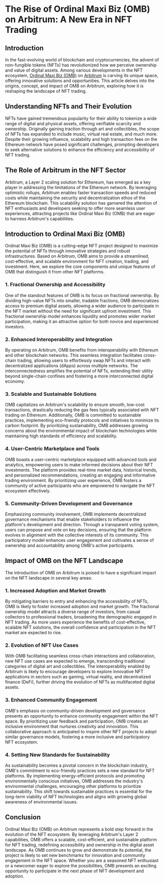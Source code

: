 # The Rise of Ordinal Maxi Biz (OMB) on Arbitrum: A New Era in NFT Trading

## Introduction

In the fast-evolving world of blockchain and cryptocurrencies, the advent of non-fungible tokens (NFTs) has revolutionized how we perceive ownership and value of digital assets. Among various developments in the NFT ecosystem, [Ordinal Maxi Biz (OMB)](https://ordinals.com) on [Arbitrum](https://arbitrum.io) is carving its unique space, offering innovative solutions and opportunities. This article delves into the origins, concept, and impact of OMB on Arbitrum, exploring how it is reshaping the landscape of NFT trading.

## Understanding NFTs and Their Evolution

NFTs have gained tremendous popularity for their ability to tokenize a wide range of digital and physical assets, offering verifiable scarcity and ownership. Originally gaining traction through art and collectibles, the scope of NFTs has expanded to include music, virtual real estate, and much more. Despite their growing influence, scalability and high transaction fees on the Ethereum network have posed significant challenges, prompting developers to seek alternative solutions to enhance the efficiency and accessibility of NFT trading.

## The Role of Arbitrum in the NFT Sector

Arbitrum, a Layer 2 scaling solution for Ethereum, has emerged as a key player in addressing the limitations of the Ethereum network. By leveraging optimistic rollups, Arbitrum enables faster transaction speeds and reduced costs while maintaining the security and decentralization ethos of the Ethereum blockchain. This scalability solution has garnered the attention of NFT enthusiasts and developers seeking to offer more seamless user experiences, attracting projects like Ordinal Maxi Biz (OMB) that are eager to harness Arbitrum's capabilities.

## Introduction to Ordinal Maxi Biz (OMB)

Ordinal Maxi Biz (OMB) is a cutting-edge NFT project designed to maximize the potential of NFTs through innovative strategies and robust infrastructures. Based on Arbitrum, OMB aims to provide a streamlined, cost-effective, and scalable environment for NFT creation, trading, and investment. Here, we explore the core components and unique features of OMB that distinguish it from other NFT platforms.

### 1. Fractional Ownership and Accessibility

One of the standout features of OMB is its focus on fractional ownership. By dividing high-value NFTs into smaller, tradable fractions, OMB democratizes access to premium digital assets, allowing a wider audience to participate in the NFT market without the need for significant upfront investment. This fractional ownership model enhances liquidity and promotes wider market participation, making it an attractive option for both novice and experienced investors.

### 2. Enhanced Interoperability and Integration

By operating on Arbitrum, OMB benefits from interoperability with Ethereum and other blockchain networks. This seamless integration facilitates cross-chain trading, allowing users to effortlessly swap NFTs and interact with decentralized applications (dApps) across multiple networks. The interconnectedness amplifies the potential of NFTs, extending their utility beyond single-chain confines and fostering a more interconnected digital economy.

### 3. Scalable and Sustainable Solutions

OMB capitalizes on Arbitrum's scalability to ensure smooth, low-cost transactions, drastically reducing the gas fees typically associated with NFT trading on Ethereum. Additionally, OMB is committed to sustainable practices, implementing eco-friendly protocols and initiatives to minimize its carbon footprint. By prioritizing sustainability, OMB addresses growing concerns about the environmental impact of blockchain technologies while maintaining high standards of efficiency and scalability.

### 4. User-Centric Marketplace and Tools

OMB boasts a user-centric marketplace equipped with advanced tools and analytics, empowering users to make informed decisions about their NFT investments. The platform provides real-time market data, historical trends, and personalized recommendations, creating an engaging and informative trading environment. By prioritizing user experience, OMB fosters a community of active participants who are empowered to navigate the NFT ecosystem effectively.

### 5. Community-Driven Development and Governance

Emphasizing community involvement, OMB implements decentralized governance mechanisms that enable stakeholders to influence the platform's development and direction. Through a transparent voting system, users can propose and vote on key decisions, ensuring that the platform evolves in alignment with the collective interests of its community. This participatory model enhances user engagement and cultivates a sense of ownership and accountability among OMB's active participants.

## Impact of OMB on the NFT Landscape

The introduction of OMB on Arbitrum is poised to have a significant impact on the NFT landscape in several key areas:

### 1. Increased Adoption and Market Growth

By mitigating barriers to entry and enhancing the accessibility of NFTs, OMB is likely to foster increased adoption and market growth. The fractional ownership model attracts a diverse range of investors, from casual collectors to professional traders, broadening the demographic engaged in NFT trading. As more users experience the benefits of cost-effective, scalable NFT solutions, the overall confidence and participation in the NFT market are expected to rise.

### 2. Evolution of NFT Use Cases

With OMB facilitating seamless cross-chain interactions and collaboration, new NFT use cases are expected to emerge, transcending traditional categories of digital art and collectibles. The interoperability enabled by Arbitrum is likely to encourage developers to explore innovative NFT applications in sectors such as gaming, virtual reality, and decentralized finance (DeFi), further driving the evolution of NFTs as multifaceted digital assets.

### 3. Enhanced Community Engagement

OMB's emphasis on community-driven development and governance presents an opportunity to enhance community engagement within the NFT space. By prioritizing user feedback and participation, OMB creates an inclusive environment that nurtures creativity and innovation. This collaborative approach is anticipated to inspire other NFT projects to adopt similar governance models, fostering a more inclusive and participatory NFT ecosystem.

### 4. Setting New Standards for Sustainability

As sustainability becomes a pivotal concern in the blockchain industry, OMB's commitment to eco-friendly practices sets a new standard for NFT platforms. By implementing energy-efficient protocols and promoting environmentally conscious initiatives, OMB addresses the industry's environmental challenges, encouraging other platforms to prioritize sustainability. This shift towards sustainable practices is essential for the long-term viability of NFT technologies and aligns with growing global awareness of environmental issues.

## Conclusion

Ordinal Maxi Biz (OMB) on Arbitrum represents a bold step forward in the evolution of the NFT ecosystem. By leveraging Arbitrum's Layer 2 capabilities, OMB offers a scalable, cost-efficient, and sustainable platform for NFT trading, redefining accessibility and ownership in the digital asset landscape. As OMB continues to grow and demonstrate its potential, the project is likely to set new benchmarks for innovation and community engagement in the NFT space. Whether you are a seasoned NFT enthusiast or a newcomer eager to explore the possibilities, OMB presents an exciting opportunity to participate in the next phase of NFT development and adoption.